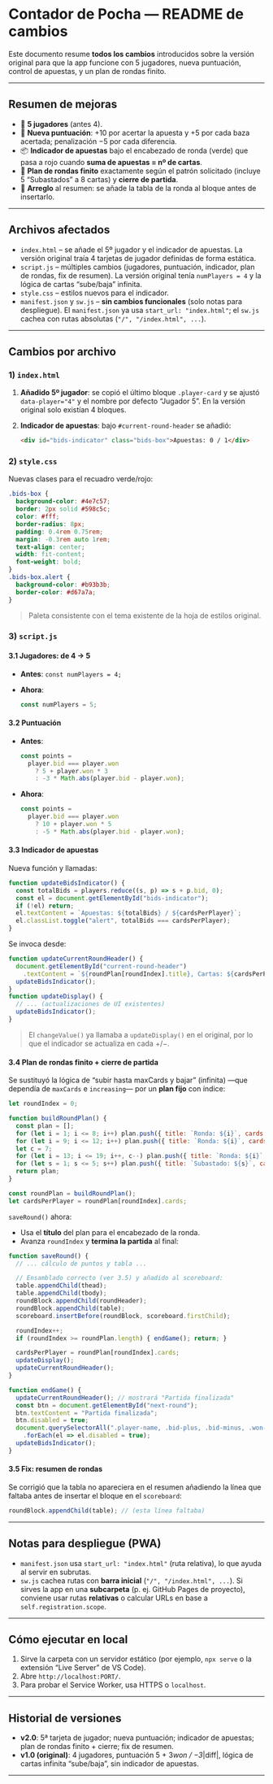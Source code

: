 # Contador de Pocha — README de cambios

Este documento resume **todos los cambios** introducidos sobre la versión original para que la app funcione con 5 jugadores, nueva puntuación, control de apuestas, y un plan de rondas finito.

---

## Resumen de mejoras

* 👥 **5 jugadores** (antes 4).
* 🧮 **Nueva puntuación**: +10 por acertar la apuesta y +5 por cada baza acertada; penalización −5 por cada diferencia.
* 📦 **Indicador de apuestas** bajo el encabezado de ronda (verde) que pasa a rojo cuando **suma de apuestas = nº de cartas**.
* 🔁 **Plan de rondas finito** exactamente según el patrón solicitado (incluye 5 “Subastados” a 8 cartas) y **cierre de partida**.
* 🐞 **Arreglo** al resumen: se añade la tabla de la ronda al bloque antes de insertarlo.

---

## Archivos afectados

* `index.html` – se añade el 5º jugador y el indicador de apuestas. La versión original traía 4 tarjetas de jugador definidas de forma estática.
* `script.js` – múltiples cambios (jugadores, puntuación, indicador, plan de rondas, fix de resumen). La versión original tenía `numPlayers = 4` y la lógica de cartas “sube/baja” infinita.
* `style.css` – estilos nuevos para el indicador.
* `manifest.json` y `sw.js` – **sin cambios funcionales** (solo notas para despliegue). El `manifest.json` ya usa `start_url: "index.html"`; el `sw.js` cachea con rutas absolutas (`"/", "/index.html", ...`).

---

## Cambios por archivo

### 1) `index.html`

1. **Añadido 5º jugador**: se copió el último bloque `.player-card` y se ajustó `data-player="4"` y el nombre por defecto “Jugador 5”. En la versión original solo existían 4 bloques.
2. **Indicador de apuestas**: bajo `#current-round-header` se añadió:

   ```html
   <div id="bids-indicator" class="bids-box">Apuestas: 0 / 1</div>
   ```

### 2) `style.css`

Nuevas clases para el recuadro verde/rojo:

```css
.bids-box {
  background-color: #4e7c57;
  border: 2px solid #598c5c;
  color: #fff;
  border-radius: 8px;
  padding: 0.4rem 0.75rem;
  margin: -0.3rem auto 1rem;
  text-align: center;
  width: fit-content;
  font-weight: bold;
}
.bids-box.alert {
  background-color: #b93b3b;
  border-color: #d67a7a;
}
```

> Paleta consistente con el tema existente de la hoja de estilos original.

### 3) `script.js`

#### 3.1 Jugadores: de 4 → 5

* **Antes**: `const numPlayers = 4;`
* **Ahora**:

  ```js
  const numPlayers = 5;
  ```

#### 3.2 Puntuación

* **Antes**:

  ```js
  const points =
    player.bid === player.won
      ? 5 + player.won * 3
      : -3 * Math.abs(player.bid - player.won);
  ```



* **Ahora**:

  ```js
  const points =
    player.bid === player.won
      ? 10 + player.won * 5
      : -5 * Math.abs(player.bid - player.won);
  ```

#### 3.3 Indicador de apuestas

Nueva función y llamadas:

```js
function updateBidsIndicator() {
  const totalBids = players.reduce((s, p) => s + p.bid, 0);
  const el = document.getElementById("bids-indicator");
  if (!el) return;
  el.textContent = `Apuestas: ${totalBids} / ${cardsPerPlayer}`;
  el.classList.toggle("alert", totalBids === cardsPerPlayer);
}
```

Se invoca desde:

```js
function updateCurrentRoundHeader() {
  document.getElementById("current-round-header")
    .textContent = `${roundPlan[roundIndex].title}, Cartas: ${cardsPerPlayer}`;
  updateBidsIndicator();
}
function updateDisplay() {
  // ... (actualizaciones de UI existentes)
  updateBidsIndicator();
}
```

> El `changeValue()` ya llamaba a `updateDisplay()` en el original, por lo que el indicador se actualiza en cada +/−.

#### 3.4 Plan de rondas finito + cierre de partida

Se sustituyó la lógica de “subir hasta maxCards y bajar” (infinita) —que dependía de `maxCards` e `increasing`— por un **plan fijo** con índice:

```js
let roundIndex = 0;

function buildRoundPlan() {
  const plan = [];
  for (let i = 1; i <= 8; i++) plan.push({ title: `Ronda: ${i}`, cards: i });
  for (let i = 9; i <= 12; i++) plan.push({ title: `Ronda: ${i}`, cards: 8 });
  let c = 7;
  for (let i = 13; i <= 19; i++, c--) plan.push({ title: `Ronda: ${i}`, cards: c });
  for (let s = 1; s <= 5; s++) plan.push({ title: `Subastado: ${s}`, cards: 8 });
  return plan;
}

const roundPlan = buildRoundPlan();
let cardsPerPlayer = roundPlan[roundIndex].cards;
```

`saveRound()` ahora:

* Usa el **título** del plan para el encabezado de la ronda.
* Avanza `roundIndex` y **termina la partida** al final:

```js
function saveRound() {
  // ... cálculo de puntos y tabla ...

  // Ensamblado correcto (ver 3.5) y añadido al scoreboard:
  table.appendChild(thead);
  table.appendChild(tbody);
  roundBlock.appendChild(roundHeader);
  roundBlock.appendChild(table);
  scoreboard.insertBefore(roundBlock, scoreboard.firstChild);

  roundIndex++;
  if (roundIndex >= roundPlan.length) { endGame(); return; }

  cardsPerPlayer = roundPlan[roundIndex].cards;
  updateDisplay();
  updateCurrentRoundHeader();
}

function endGame() {
  updateCurrentRoundHeader(); // mostrará "Partida finalizada"
  const btn = document.getElementById("next-round");
  btn.textContent = "Partida finalizada";
  btn.disabled = true;
  document.querySelectorAll(".player-name, .bid-plus, .bid-minus, .won-plus, .won-minus")
    .forEach(el => el.disabled = true);
  updateBidsIndicator();
}
```

#### 3.5 Fix: resumen de rondas

Se corrigió que la tabla no apareciera en el resumen añadiendo la línea que faltaba antes de insertar el bloque en el `scoreboard`:

```js
roundBlock.appendChild(table); // (esta línea faltaba)
```

---

## Notas para despliegue (PWA)

* `manifest.json` usa `start_url: "index.html"` (ruta relativa), lo que ayuda al servir en subrutas.
* `sw.js` cachea rutas con **barra inicial** (`"/", "/index.html", ...`). Si sirves la app en una **subcarpeta** (p. ej. GitHub Pages de proyecto), conviene usar rutas **relativas** o calcular URLs en base a `self.registration.scope`.

---

## Cómo ejecutar en local

1. Sirve la carpeta con un servidor estático (por ejemplo, `npx serve` o la extensión “Live Server” de VS Code).
2. Abre `http://localhost:PORT/`.
3. Para probar el Service Worker, usa HTTPS o `localhost`.

---

## Historial de versiones

* **v2.0**: 5ª tarjeta de jugador; nueva puntuación; indicador de apuestas; plan de rondas finito + cierre; fix de resumen.
* **v1.0 (original)**: 4 jugadores, puntuación 5 + 3*won / −3*|diff|, lógica de cartas infinita “sube/baja”, sin indicador de apuestas.

---
